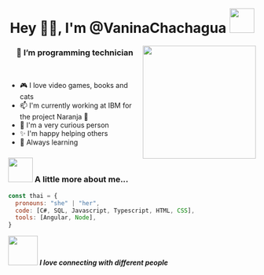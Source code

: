 
<h1 align="center"> Hey 👋🏽, I'm @VaninaChachagua  <img src="https://media.giphy.com/media/mGcNjsfWAjY5AEZNw6/giphy.gif" width="50"></h1>
<img align='right' src="http://gph.is/1LrGJRy" width="230">
<h3 align="center">
    🌱 I’m programming technician  
</h3>
<br/>

- 🎮 I love video games, books and cats
- 📫 I'm currently working at IBM for the project Naranja 🍊
- 👀 I'm a very curious person
- ✨ I'm happy helping others
- 📖 Always learning

### <img src="https://media.giphy.com/media/VgCDAzcKvsR6OM0uWg/giphy.gif" width="50"> A little more about me...  

```javascript
const thai = {
  pronouns: "she" | "her",
  code: [C#, SQL, Javascript, Typescript, HTML, CSS],
  tools: [Angular, Node],
}
```

<img src="https://media.giphy.com/media/LnQjpWaON8nhr21vNW/giphy.gif" width="60"> <em><b>I love connecting with different people</em>
<!---

VaninaChachagua/VaninaChachagua is a ✨ special ✨ repository because its `README.md` (this file) appears on your GitHub profile.
You can click the Preview link to take a look at your changes.
--->
